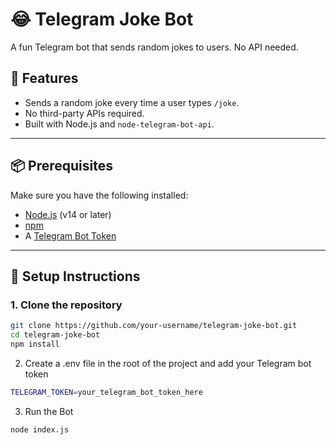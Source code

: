 # 😂 Telegram Joke Bot

A fun Telegram bot that sends random jokes to users. No API needed.

## 🚀 Features
- Sends a random joke every time a user types `/joke`.
- No third-party APIs required.
- Built with Node.js and `node-telegram-bot-api`.

---

## 📦 Prerequisites

Make sure you have the following installed:

- [Node.js](https://nodejs.org/) (v14 or later)
- [npm](https://www.npmjs.com/)
- A [Telegram Bot Token](https://core.telegram.org/bots#6-botfather)

---

## 🔧 Setup Instructions

### 1. Clone the repository
```bash
git clone https://github.com/your-username/telegram-joke-bot.git
cd telegram-joke-bot
npm install
```

2. Create a .env file in the root of the project and add your Telegram bot token
```bash
TELEGRAM_TOKEN=your_telegram_bot_token_here
```

3. Run the Bot
```bash
node index.js
```
